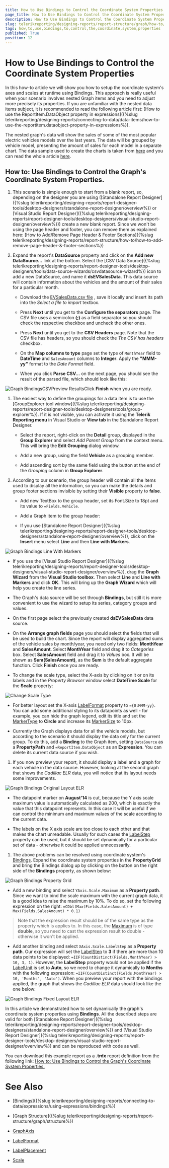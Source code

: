 ```yaml
---
title: How to Use Bindings to Control the Coordinate System Properties
page_title: How to Use Bindings to Control the Coordinate System Properties | for Telerik Reporting Documentation
description: How to Use Bindings to Control the Coordinate System Properties
slug: telerikreporting/designing-reports/report-structure/graph/how-to/how-to-use-bindings-to-control-the-coordinate-system-properties
tags: how,to,use,bindings,to,control,the,coordinate,system,properties
published: True
position: 12
---
```


# How to Use Bindings to Control the Coordinate System Properties



In this how-to article we will show you how to setup the coordinate system's axes and scales at runtime using Bindings.         This approach is really useful when your scenario involves nested Graph items and you need to adjust more precisely its properties.         If you are unfamiliar with the nested data items subject, it is recommended to read the following article first:         [How to use the ReportItem.DataObject property in expressions]({%slug telerikreporting/designing-reports/connecting-to-data/data-items/how-to-use-the-reportitem.dataobject-property-in-expressions%}).       

The nested graph's data will show the sales of some of the most popular electric vehicles models over the last years.         The data will be grouped by vehicle model, presenting the amount of sales for each model in a separate chart.         The data sample used to create the charts is taken from          [here](http://jpwhitenissanleaf.com/)          and you can read the whole article          [here](http://jpwhitenissanleaf.com/2013/04/06/march-2013-sets-several-records-for-ev-sales/).       

## How to: Use Bindings to Control the Graph's Coordinate System Properties.

1. This scenario is simple enough to start from a blank report, so, depending on the designer you are using               ([Standalone Report Designer]({%slug telerikreporting/designing-reports/report-designer-tools/desktop-designers/standalone-report-designer/overview%})               or [Visual Studio Report Designer]({%slug telerikreporting/designing-reports/report-designer-tools/desktop-designers/visual-studio-report-designer/overview%}))               create a new blank report.                 Since we won't be using the page header and footer, you can remove them as explained here:               [How to Add/Remove Page Header & Footer Sections]({%slug telerikreporting/designing-reports/report-structure/how-to/how-to-add-remove-page-header-&-footer-sections%})

1. Expand the report's __DataSource__  property and click on the __Add new DataSource...__  link at the bottom.               Select the [CSV Data Source]({%slug telerikreporting/designing-reports/report-designer-tools/desktop-designers/tools/data-source-wizards/csvdatasource-wizard%}) icon to add a new DataSource,               and name it __dsEVSalesData__. This data source will contain information about the vehicles and the amount of their               sales for a particular month.             
   + Download the                    [EVSalesData.csv file](http://blogs.telerik.com/docs/default-source/reporting/evsalesinus.csv?sfvrsn=2)                 , save it locally and insert its path into the *Select a file to import*  textbox.                 

   + Press __Next__  until you get to the __Configure the separators__  page.                   The CSV file uses a semicolon __(;)__  as a field separator so you should check the respective checkbox                   and uncheck the other ones.                 

   + Press __Next__  until you get to the __CSV Headers__  page.                   Note that the CSV file has headers, so you should check the *The CSV has headers*  checkbox.                 

   + On the __Map columns to type__  page set the type of `MonthYear` field                   to __DateTime__  and `SalesAmount` columns to __Integer__.                   Apply the __"MMM-yy"__  format to the *Date Format*  field.                 

   + When you click __Parse CSV...__  on the next page, you should see the result of the parsed file, which should look                   like this:                   

  ![Graph BindingsCSVPreview Results](images/Graph/HowToUseBindingsToControlCoordSystemProperties/GraphBindingsCSVPreviewResults.png)Click __Finish__  when you are ready.                 

1. The easiest way to define the groupings for a data item is to use the [GroupExplorer tool window]({%slug telerikreporting/designing-reports/report-designer-tools/desktop-designers/tools/group-explorer%}).               If it is not visible, you can activate it using the __Telerik Reporting menu__  in Visual Studio or __View tab__  in the Standalone Report Designer.             
   + Select the report, right-click on the __Detail__  group, displayed in the __Group Explorer__                    and select *Add Parent Group*  from the context menu. This will bring the __Edit Grouping__                    dialog window.                 

   + Add a new group, using the field __Vehicle__  as a grouping member.                 

   + Add ascending sort by the same field using the button at the end of the *Grouping*  column in __Group Explorer__.                 

1. According to our scenario, the group header will contain all the items used to display all the information,               so you can make the details and group footer sections invisible by setting their __Visible__  property to __false__.             
   + Add new TextBox to the group header, set its Font.Size to 18pt and its value to `=Fields.Vehicle`.                 

   + Add a Graph item to the group header:                 

   + If you use [Standalone Report Designer]({%slug telerikreporting/designing-reports/report-designer-tools/desktop-designers/standalone-report-designer/overview%}),                       click on the __Insert__  menu select __Line__  and then __Line with Markers__.                       

  ![Graph Bindings Line With Markers](images/Graph/HowToUseBindingsToControlCoordSystemProperties/GraphBindingsLineWithMarkers.png)

   + If you use the [Visual Studio Report Designer]({%slug telerikreporting/designing-reports/report-designer-tools/desktop-designers/visual-studio-report-designer/overview%}),                       drag the __Graph Wizard__  from the __Visual Studio toolbox__. Then select __Line__  and __Line with Markers__  and click                       __OK__.                     This will bring up the __Graph Wizard__  which will help you create the line series.                 

   + The Graph's data source will be set through __Bindings__, but still it is more convenient to use                   the wizard to setup its series, category groups and values.                 

   + On the first page select the previously created __dsEVSalesData__  data source.                     

   + On the __Arrange graph fields__  page you should select the fields that will be used to build the chart.                       Since the report will display aggregated sums of the vehicle sales by month/year, you need only two fields:                       __MonthYear__  and __SalesAmount__.                       Select __MonthYear__  field and drag it to *Categories*  box.                       Select __SalesAmount__  field and drag it to *Values*  box.                       It will be shown as __Sum(SalesAmount)__, as the __Sum__  is the default aggregate function.                       Click __Finish__  once you are ready.                     

   + To change the scale type, select the X-axis by clicking on it or on its labels and in the                       *Property Browser*  window select __DateTime Scale__  for the __Scale__  property:                       

  ![Change Scale Type](images/Graph/HowToBarLineSeries/ChangeScaleType.png)

   + For better layout set the X-axis                        [LabelFormat](/reporting/api/Telerik.Reporting.GraphAxis#Telerik_Reporting_GraphAxis_LabelFormat)                        property to `={0:MMM-yy}`. You can add some additional styling to its datapoints as well -                       for example, you can hide the graph legend, edit its title and                       set the  [MarkerType](/reporting/api/Telerik.Reporting.LineSeries#Telerik_Reporting_LineSeries_MarkerType)                        to __Circle__  and increase its  [MarkerSize](/reporting/api/Telerik.Reporting.LineSeries#Telerik_Reporting_LineSeries_MarkerSize)                        to 10px.                     

   + Currently the Graph displays data for all the vehicle models, but according to the scenario it should display the data                   only for the current group. To do this, add a __Binding__  to the Graph item, setting                   `DataSource` as a __PropertyPath__                    and `=ReportItem.DataObject` as an __Expression__.                   You can delete its current data source if you wish.                 

1. If you now preview your report, it should display a label and a graph for each vehicle in the data source.               However, looking at the second graph that shows the *Cadillac ELR*  data,               you will notice that its layout needs some improvements.               

  ![Graph Bindings Original Layout ELR](images/Graph/HowToUseBindingsToControlCoordSystemProperties/GraphBindingsOriginalLayout_ELR.png)
   + The datapoint marker on __August'14__  is cut, because the Y axis scale maximum value is automatically                   calculated as 200, which is exactly the value that this datapoint represents. In this case it will be useful if we can                   control the minimum and maximum values of the scale according to the current data.                 

   + The labels on the X axis scale are too close to each other and that makes the chart unreadable. Usually for such cases                   the  [LabelStep](/reporting/api/Telerik.Reporting.DateTimeScale#Telerik_Reporting_DateTimeScale_LabelStep)                    property can be used, but it should be set dynamically for a particular set of data - otherwise it could be                   applied unnecessarily.                 

1. The above problems can be resolved using coordinate system's                [Bindings](/reporting/api/Telerik.Reporting.GraphCoordinateSystem#Telerik_Reporting_GraphCoordinateSystem_Bindings).               Expand the coordinate system properties in the __PropertyGrid__  and bring the Bindings dialog up               by clicking on the button on the right side of the __Bindings__  property, as shown below:               

  ![Graph Bindings Property Grid](images/Graph/HowToUseBindingsToControlCoordSystemProperties/GraphBindingsPropertyGrid.png)
   + Add a new binding and select `YAxis.Scale.Maximum` as a __Property path__.                   Since we want to bind the scale maximum with the current graph data, it is a good idea to raise the maximum by 10%.                   To do so, set the following expression on the right: `=CDbl(Max(Fields.SalesAmount) + Max(Fields.SalesAmount) * 0.1)`

   >Note that the expression result should be of the same type as the property which is applies to.                     In this case, the  [Maximum](/reporting/api/Telerik.Reporting.NumericalScaleBase#Telerik_Reporting_NumericalScaleBase_Maximum)                      is of type  __double__, so you need to cast the expression result  to double - otherwise it won't be applied.                   

   + Add another binding and select `XAxis.Scale.LabelStep` as a __Property path__.                   Our expression will set the  [LabelStep](/reporting/api/Telerik.Reporting.DateTimeScale#Telerik_Reporting_DateTimeScale_LabelStep)  to                    __3__  if there are more than 10 data points to be displayed:                   `=IIF(CountDistinct(Fields.MonthYear) > 10, 3, 1)`.                 However, the __LabelStep__  property would not be applied if the                     [LabelUnit](/reporting/api/Telerik.Reporting.DateTimeScale#Telerik_Reporting_DateTimeScale_LabelUnit)  is set to __Auto__,                    so we need to change it dynamically to __Months__  with the following expression:                   `=IIF(CountDistinct(Fields.MonthYear) > 10, 'Months', 'Auto')`.                 When you preview your report with the bindings applied, the graph that shows the *Cadillac ELR*  data                    should look like the one below:                   

  ![Graph Bindings Fixed Layout ELR](images/Graph/HowToUseBindingsToControlCoordSystemProperties/GraphBindingsFixedLayout_ELR.png)

In this article we demonstrated how to set dynamically the graph's coordinate system properties using __Bindings__.             All the described steps are valid for both             [Standalone Report Designer]({%slug telerikreporting/designing-reports/report-designer-tools/desktop-designers/standalone-report-designer/overview%})             and [Visual Studio Report Designer]({%slug telerikreporting/designing-reports/report-designer-tools/desktop-designers/visual-studio-report-designer/overview%}) and             can be reproduced with code as well.           

You can download this example report as a __.trdx__  report definition from the following link:                [How to: Use Bindings to Control the Graph's Coordinate System Properties.](http://blogs.telerik.com/docs/default-source/reporting/graphbindingsexample.trdx?sfvrsn=2) 

# See Also

 

* [Bindings]({%slug telerikreporting/designing-reports/connecting-to-data/expressions/using-expressions/bindings%})

 

* [Graph Structure]({%slug telerikreporting/designing-reports/report-structure/graph/structure%}) 

* [GraphAxis](/reporting/api/Telerik.Reporting.GraphAxis)  

* [LabelFormat](/reporting/api/Telerik.Reporting.GraphAxis#Telerik_Reporting_GraphAxis_LabelFormat)  

* [LabelPlacement](/reporting/api/Telerik.Reporting.GraphAxis#Telerik_Reporting_GraphAxis_LabelPlacement)  

* [Scale](/reporting/api/Telerik.Reporting.GraphAxis#Telerik_Reporting_GraphAxis_Scale)

